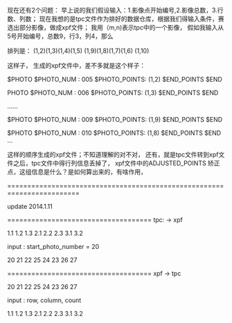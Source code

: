现在还有2个问题： 早上说的我们假设输入：1.影像点开始编号,2.影像总数，3.行数、列数；
现在我想的是tpc文件作为排好的数据仓库，根据我们得输入条件，赛选出部分影像，做成xpf文件；
我用（m,n)表示tpc中的一个影像，
假如我输入从5号开始编号，总数9，行3，列4，那么

排列是：
(1,2)(1,3)(1,4)(1,5)
(1,9)(1,8)(1,7)(1,6)
(1,10)

这样子， 生成的xpf文件中，差不多就是这个样子：

$PHOTO
$PHOTO_NUM : 005
$PHOTO_POINTS: 
(1,2)
$END_POINTS
$END 

PHOTO
$PHOTO_NUM : 006
$PHOTO_POINTS: 
(1,3)
$END_POINTS
$END

……

$PHOTO
$PHOTO_NUM : 009
$PHOTO_POINTS: 
(1,9)
$END_POINTS
$END

$PHOTO
$PHOTO_NUM : 010
$PHOTO_POINTS: 
(1,8)
$END_POINTS
$END
…

这样的顺序生成的xpf文件；不知道理解的对不对，
还有，就是tpc文件转到xpf文件之后，tpc文件中得行列信息丢掉了，
xpf文件中的ADJUSTED_POINTS 矫正点，这组信息是什么？是如何算出来的，有啥作用，

========================================================================



update 2014.1.11


====================================
tpc: -> xpf

1.1 1.2 1.3
2.1 2.2 2.3
3.1 3.2

input : start_photo_number = 20

20 21 22 
25 24 23
26 27

====================================
xpf -> tpc


20 21 22 
25 24 23
26 27

input : row, column, count

1.1 1.2 1.3
2.1 2.2 2.3
3.1 3.2



